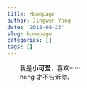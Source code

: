 ```yaml
---
title: Homepage
author: Jingwen Yang
date: '2018-08-23'
slug: homepage
categories: []
tags: []
---
```

&emsp;&emsp;我是**小可爱**，喜欢······</br>
&emsp;&emsp;heng     才不告诉你。</br>